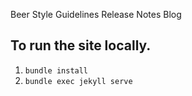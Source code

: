 

Beer Style Guidelines Release Notes Blog

## To run the site locally. 

1. `bundle install`
2. `bundle exec jekyll serve`
